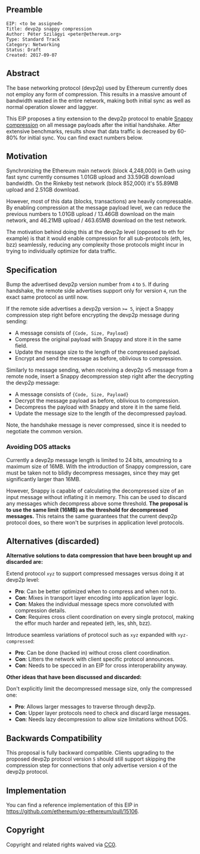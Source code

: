## Preamble

    EIP: <to be assigned>
    Title: devp2p snappy compression
    Author: Péter Szilágyi <peter@ethereum.org>
    Type: Standard Track
    Category: Networking
    Status: Draft
    Created: 2017-09-07

## Abstract
The base networking protocol (devp2p) used by Ethereum currently does not employ any form of compression. This results in a massive amount of bandwidth wasted in the entire network, making both initial sync as well as normal operation slower and laggyer.

This EIP proposes a tiny extension to the devp2p protocol to enable [Snappy compression](https://en.wikipedia.org/wiki/Snappy_(compression)) on all message payloads after the initial handshake. After extensive benchmarks, results show that data traffic is decreased by 60-80% for initial sync. You can find exact numbers below.

## Motivation
Synchronizing the Ethereum main network (block 4,248,000) in Geth using fast sync currently consumes 1.01GB upload and 33.59GB download bandwidth. On the Rinkeby test network (block 852,000) it's 55.89MB upload and 2.51GB download.

However, most of this data (blocks, transactions) are heavily compressable. By enabling compression at the message payload level, we can reduce the previous numbers to 1.01GB upload / 13.46GB download on the main network, and 46.21MB upload / 463.65MB download on the test network.

The motivation behind doing this at the devp2p level (opposed to eth for example) is that it would enable compression for all sub-protocols (eth, les, bzz) seamlessly, reducing any complexity those protocols might incur in trying to individually optimize for data traffic.

## Specification
Bump the advertised devp2p version number from `4` to `5`. If during handshake, the remote side advertises support only for version `4`, run the exact same protocol as until now.

If the remote side advertises a devp2p version `>= 5`, inject a Snappy compression step right before encrypting the devp2p message during sending:

 * A message consists of `{Code, Size, Payload}`
  * Compress the original payload with Snappy and store it in the same field.
  * Update the message size to the length of the compressed payload.
  * Encrypt and send the message as before, oblivious to compression.

Similarly to message sending, when receiving a devp2p v5 message from a remote node, insert a Snappy decompression step right after the decrypting the devp2p message:

* A message consists of `{Code, Size, Payload}`
 * Decrypt the message payload as before, oblivious to compression.
 * Decompress the payload with Snappy and store it in the same field.
 * Update the message size to the length of the decompressed payload.

Note, the handshake message is never compressed, since it is needed to negotiate the common version.

### Avoiding DOS attacks

Currently a devp2p message length is limited to 24 bits, amoutning to a maximum size of 16MB. With the introduction of Snappy compression, care must be taken not to blidly decompress messages, since they may get significantly larger than 16MB.

However, Snappy is capable of calculating the decompressed size of an input message without inflating it in memory. This can be used to discard any messages which decompress above some threshold. **The proposal is to use the same limit (16MB) as the threshold for decompressed messages.** This retains the same guarantees that the current devp2p protocol does, so there won't be surprises in application level protocols.

## Alternatives (discarded)

**Alternative solutions to data compression that have been brought up and discarded are:**

Extend protocol `xyz` to support compressed messages versus doing it at devp2p level:

 * **Pro**: Can be better optimized when to compress and when not to.
 * **Con**: Mixes in transport layer encoding into application layer logic.
 * **Con**: Makes the individual message specs more convoluted with compression details.
 * **Con**: Requires cross client coordination on every single protocol, making the effor much harder and repeated (eth, les, shh, bzz).

Introduce seamless variations of protocol such as `xyz` expanded with `xyz-compressed`:

 * **Pro**: Can be done (hacked in) without cross client coordination.
 * **Con**: Litters the network with client specific protocol announces.
 * **Con**: Needs to be specced in an EIP for cross interoperability anyway.

**Other ideas that have been discussed and discarded:**

Don't explicitly limit the decompressed message size, only the compressed one:

 * **Pro**: Allows larger messages to traverse through devp2p.
 * **Con**: Upper layer protocols need to check and discard large messages.
 * **Con**: Needs lazy decompression to allow size limitations without DOS.

## Backwards Compatibility
This proposal is fully backward compatible. Clients upgrading to the proposed devp2p protocol version `5` should still support skipping the compression step for connections that only advertise version `4` of the devp2p protocol.

## Implementation
You can find a reference implementation of this EIP in https://github.com/ethereum/go-ethereum/pull/15106.

## Copyright
Copyright and related rights waived via [CC0](https://creativecommons.org/publicdomain/zero/1.0/).
